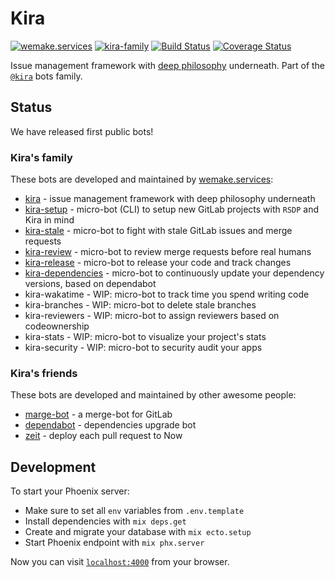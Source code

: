 # Kira

[![wemake.services](https://img.shields.io/badge/%20-wemake.services-green.svg?label=%20&logo=data%3Aimage%2Fpng%3Bbase64%2CiVBORw0KGgoAAAANSUhEUgAAABAAAAAQCAMAAAAoLQ9TAAAABGdBTUEAALGPC%2FxhBQAAAAFzUkdCAK7OHOkAAAAbUExURQAAAAAAAAAAAAAAAAAAAAAAAAAAAAAAAP%2F%2F%2F5TvxDIAAAAIdFJOUwAjRA8xXANAL%2Bv0SAAAADNJREFUGNNjYCAIOJjRBdBFWMkVQeGzcHAwksJnAPPZGOGAASzPzAEHEGVsLExQwE7YswCb7AFZSF3bbAAAAABJRU5ErkJggg%3D%3D)](https://wemake.services)
[![kira-family](https://img.shields.io/badge/kira-family-pink.svg)](https://github.com/wemake-services/kira)
[![Build Status](https://travis-ci.org/wemake-services/kira.svg?branch=master)](https://travis-ci.org/wemake-services/kira)
[![Coverage Status](https://coveralls.io/repos/github/wemake-services/kira/badge.svg?branch=master)](https://coveralls.io/github/wemake-services/kira?branch=master)

Issue management framework with [deep philosophy](https://wemake.services/meta/) underneath.
Part of the [`@kira`](https://github.com/wemake-services/kira) bots family.


## Status

We have released first public bots!

### Kira's family

These bots are developed and maintained by [wemake.services](https://wemake-services):

- [kira](https://github.com/wemake-services/kira) - issue management framework with deep philosophy underneath
- [kira-setup](https://github.com/wemake-services/kira-setup) - micro-bot (CLI) to setup new GitLab projects with `RSDP` and Kira in mind
- [kira-stale](https://github.com/wemake-services/kira-stale) - micro-bot to fight with stale GitLab issues and merge requests
- [kira-review](https://github.com/wemake-services/kira-review) - micro-bot to review merge requests before real humans
- [kira-release](https://github.com/wemake-services/kira-release) - micro-bot to release your code and track changes
- [kira-dependencies](https://github.com/wemake-services/kira-dependencies) - micro-bot to continuously update your dependency versions, based on dependabot
- kira-wakatime - WIP: micro-bot to track time you spend writing code
- kira-branches - WIP: micro-bot to delete stale branches
- kira-reviewers - WIP: micro-bot to assign reviewers based on codeownership
- kira-stats - WIP: micro-bot to visualize your project's stats
- kira-security - WIP: micro-bot to security audit your apps

### Kira's friends

These bots are developed and maintained by other awesome people:

- [marge-bot](https://github.com/smarkets/marge-bot) - a merge-bot for GitLab
- [dependabot](https://github.com/dependabot/dependabot-script) - dependencies upgrade bot
- [zeit](https://zeit.co/docs/v2/integrations/now-for-gitlab) - deploy each pull request to Now

## Development

To start your Phoenix server:

  * Make sure to set all `env` variables from `.env.template`
  * Install dependencies with `mix deps.get`
  * Create and migrate your database with `mix ecto.setup`
  * Start Phoenix endpoint with `mix phx.server`

Now you can visit [`localhost:4000`](http://localhost:4000) from your browser.
